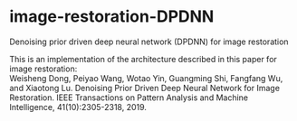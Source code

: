 # image-restoration-DPDNN
Denoising prior driven deep neural network (DPDNN) for image restoration

This is an implementation of the architecture described in this paper for image restoration:  
Weisheng Dong, Peiyao Wang, Wotao Yin, Guangming Shi, Fangfang Wu, and Xiaotong Lu. Denoising Prior Driven Deep Neural Network for Image Restoration. IEEE Transactions on Pattern Analysis and Machine Intelligence, 41(10):2305-2318, 2019.
